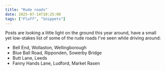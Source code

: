 ```yaml
---
title: "Rude roads"
date: 2025-07-14T10:25:00
tags: ["Fluff", "Snippets"]
---
```


Posts are looking a little light on the ground this year around, have a small yet low-stakes list of some of the rude roads I've seen while driving around:

* Bell End, Wollaston, Wellingborough
* Blue Ball Road, Ripponden, Sowerby Bridge
* Butt Lane, Leeds
* Fanny Hands Lane, Ludford, Market Rasen
